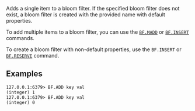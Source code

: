 Adds a single item to a bloom filter. If the specified bloom filter does not exist, a bloom filter is created with the provided name with default properties.

To add multiple items to a bloom filter, you can use the [`BF.MADD`](bf.madd.md) or [`BF.INSERT`](bf.insert.md) commands.

To create a bloom filter with non-default properties, use the `BF.INSERT` or [`BF.RESERVE`](bf.reserve.md) command.

## Examples

```
127.0.0.1:6379> BF.ADD key val
(integer) 1
127.0.0.1:6379> BF.ADD key val
(integer) 0
```
